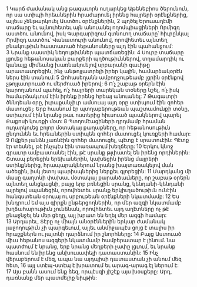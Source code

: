 1 Կարճ ժամանակ անց թագաւորն ուղարկեց Աթենեբիոս ծերունուն, որ սա ստիպի հրեաներին հրաժարուել իրենց հայրերի օրէնքներից, այլեւս չենթարկուել Աստծու օրէնքներին, 2 պղծել Երուսաղէմի տաճարը եւ այնուհետեւ այն անուանել ողոմպիացիների Որմիզդ աստծու անունով, իսկ Գարգարիզում գտնուող տաճարը՝ հիւրընկալ Որմիզդ աստծու՝ Վանատուրի անունով, որովհետեւ այնտեղ բնակութիւն հաստատած հեթանոսները այդ էին պահանջում: 3 Նրանք սաստիկ նեղութիւններ պատճառեցին: 4 Սուրբ տաճարը լցուեց հեթանոսական բարքերի պղծութիւններով, տղամարդիկ ու կանայք միմեանց խառնակուելով սրբարանի գաւիթը արատաւորեցին, ինչ անթոյլատրելի իրեր կային, համարձակօրէն ներս էին տանում: 5 Զոհասեղանն ամբողջութեամբ լցրին օրէնքով չթոյլատրուած ու մերժուած իրերով: 6 Ո՛չ շաբաթ օրերն էին կարողանում պահել, ո՛չ հայրերի տարեկան տօները նշել, ո՛չ իսկ համարձակւում էին իրենք իրենց հրեայ անուանել: 7 Թագաւորի ծննդեան օրը, իւրաքանչիւր ամսուայ այդ օրը ստիպում էին զոհեր մատուցել: Երբ հասնում էր պտղաբերութեան պաշտամունքի տօնը, ստիպում էին նրանց թաւ ոստերից հիւսուած պսակներով պարել Բաքոսի կուռքի մօտ: 8 Պտղոմէացիների դրդմամբ հրաման ուղարկուեց բոլոր մօտակայ քաղաքները, որ հեթանոսութիւն ընդունեն եւ հրեաներին ստիպեն զոհեր մատուցել կուռքերի համար: 9 Ովքեր յանձն չառնէին զոհեր մատուցել, պէտք է սրատուէին: Պէտք էր տեսնել, թէ ինչպէս էին տառապում խեղճերը: 10 Երկու կնոջ գրաւոր ամբաստանել էին, թէ սրանք թլփատել են իրենց որդիներին: Շտապ բերեցին երեխաներին, կախեցին իրենց մայրերի ստինքներից, հրապարակներում նրանց խայտառակելով ման ածեցին, իսկ յետոյ պարիսպներից ներքեւ գլորեցին: 11 Մարդկանց մի մասը գաղտնի փախաւ մօտակայ քարանձաւները, որ շաբաթ օրերն այնտեղ անցկացնի, բայց երբ բռնեցին սրանց, կենդանի-կենդանի այրելով սպանեցին, որովհետեւ սրանք երկիւղածութիւն ունէին հանգստեան օրուայ ու սրբութեան օրէնքների նկատմամբ:
12 Ես խնդրում եմ այս գիրքն ընթերցողներին, որ մեր ազգի նկատմամբ խղճահարութիւն չունենան, որովհետեւ այդ աղէտները ոչ թէ բնաջնջել են մեր ցեղը, այլ խրատ են եղել մեր ազգի համար: 13 Արդարեւ, Տէրը ոչ միայն անօրէններին երկար ժամանակ յաջողութիւն չի պարգեւում, այլեւ անմիջապէս ցոյց է տալիս իր հրաշքներն ու յայտնի դարձնում իր շնորհները: 14 Բայց Աստուած միւս հեթանոս ազգերի նկատմամբ համբերատար է լինում. նա պատժում է նրանց, երբ նրանց մեղքերի չափը լցւում, եւ նրանք հասնում են իրենց անխուսափելի դատաստանին: 15 Ինչ վերաբերում է մեզ, ապա նա այդպիսի դատաստան չի անում մեզ հետ, 16 այլ ստէպ-ստէպ է խրատում եւ արագ-արագ էլ ներում է: 17 Այս բանն ասում ենք ձեզ, որպէսզի յիշէք այս խօսքերը: Արդ, դառնանք մեր պատմելիք նիւթին:
